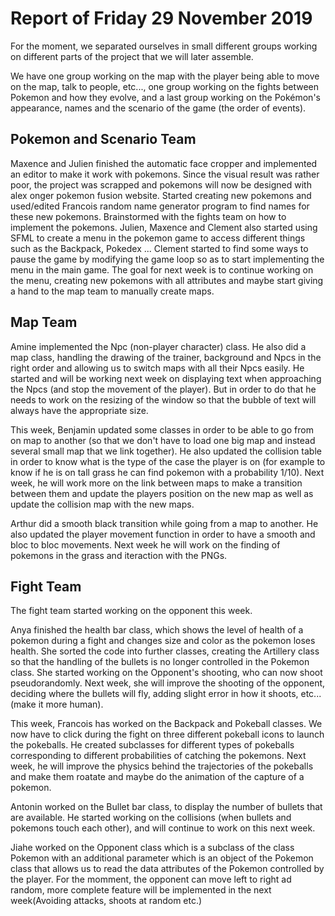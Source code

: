 #  Report of Friday 29 November 2019

For the moment, we separated ourselves in small different groups working on different parts of the project that we will later assemble.

We have one group working on the map with the player being able to move on the map, talk to people, etc..., one group working on the fights between Pokemon and how they evolve, and a last group working on the Pokémon's appearance, names and the scenario of the game (the order of events).


## Pokemon and Scenario Team

Maxence and Julien finished the automatic face cropper and implemented an editor to make it work with pokemons. Since the visual result was rather poor, the project was scrapped and pokemons will now be designed with alex onger pokemon fusion website. Started creating new pokemons and used/edited Francois random name generator program to find names for these new pokemons. Brainstormed with the fights team on how to implement the pokemons. Julien, Maxence and Clement also started using SFML to create a menu in the pokemon game to access different things such as the Backpack, Pokedex ... Clement started to find some ways to pause the game by modifying the game loop so as to start implementing the menu in the main game. The goal for next week is to continue working on the menu, creating new pokemons with all attributes and maybe start giving a hand to the map team to manually create maps.

## Map Team
Amine implemented the Npc (non-player character) class. He also did a map class, handling the drawing of the trainer, background and Npcs in the right order and allowing us to switch maps with all their Npcs easily. He started and will be working next week on displaying text when approaching the Npcs (and stop the movement of the player). But in order to do that he needs to work on the resizing of the window so that the bubble of text will always have the appropriate size.

This week, Benjamin updated some classes in order to be able to go from on map to another (so that we don't have to load one big map and instead several small map that we link together). He also updated the collision table in order to know what is the type of the case the player is on (for example to know if he is on tall grass he can find pokemon with a probability 1/10). Next week, he will work more on the link between maps to make a transition between them and update the players position on the new map as well as update the collision map with the new maps.

Arthur did a smooth black transition while going from a map to another. He also updated the player movement function in order to have a smooth and bloc to bloc movements. Next week he will work on the finding of pokemons in the grass and iteraction with the PNGs.


## Fight Team
The fight team started working on the opponent this week.

Anya finished the health bar class, which shows the level of health of a pokemon during a fight and changes size and color as the pokemon loses health. She sorted the code into further classes, creating the Artillery class so that the handling of the bullets is no longer controlled in the Pokemon class. She started working on the Opponent's shooting, who can now shoot pseudorandomly. Next week, she will improve the shooting of the opponent, deciding where the bullets will fly, adding slight error in how it shoots, etc... (make it more human). 

This week, Francois has worked on the Backpack and Pokeball classes. We now have to click during the fight on three different pokeball icons to launch the pokeballs. He created subclasses for different types of pokeballs corresponding to different probabilities of catching the pokemons. Next week, he will improve the physics behind the trajectories of the pokeballs and make them roatate and maybe do the animation of the capture of a pokemon. 

Antonin worked on the Bullet bar class, to display the number of bullets that are available. He started working on the collisions (when bullets and pokemons touch each other), and will continue to work on this next week. 

Jiahe worked on the Opponent class which is a subclass of the class Pokemon with an additional parameter which is an object of the Pokemon class that allows us to read the data attributes of the Pokemon controlled by the player. For the momment, the opponent can move left to right ad random, more complete feature will be implemented in the next week(Avoiding attacks, shoots at random etc.)
